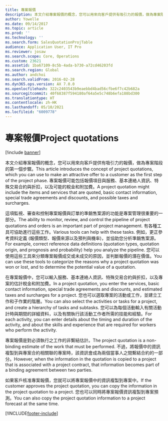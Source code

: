 ```yaml
---
title: 專案報價
description: 本文介紹專案報價的概念，您可以用來向客戶提供有吸引力的報價，做為專案階段的第一個步驟。 專案報價可能包括報價項目與服務、基本連絡人資訊、特殊交易合約與折扣，以及可能的稅金和附加費。
author: Yowelle
ms.date: 09/14/2017
ms.topic: article
ms.prod: ''
ms.technology: ''
ms.search.form: SalesQuotationProjTable
audience: Application User, IT Pro
ms.reviewer: josaw
ms.search.scope: Core, Operations
ms.custom: 23621
ms.assetid: 1ba67109-8c5b-4ada-b730-a72cd46203fd
ms.search.region: Global
ms.author: andchoi
ms.search.validFrom: 2016-02-28
ms.dyn365.ops.version: AX 7.0.0
ms.openlocfilehash: 322c2403543b9eaebbd4bad56cfbe6f7c42b682a
ms.sourcegitcommit: 40f68387f594180af64a5e5c748b6efa188bd300
ms.translationtype: HT
ms.contentlocale: zh-HK
ms.lasthandoff: 05/10/2021
ms.locfileid: "6009778"
---
```

# <a name="project-quotations"></a><span data-ttu-id="54e92-104">專案報價</span><span class="sxs-lookup"><span data-stu-id="54e92-104">Project quotations</span></span>

[!include [banner](../includes/banner.md)]

<span data-ttu-id="54e92-105">本文介紹專案報價的概念，您可以用來向客戶提供有吸引力的報價，做為專案階段的第一個步驟。</span><span class="sxs-lookup"><span data-stu-id="54e92-105">This article introduces the concept of project quotations, which you can use to make an attractive offer to a customer as the first step of the project phase.</span></span> <span data-ttu-id="54e92-106">專案報價可能包括報價項目與服務、基本連絡人資訊、特殊交易合約與折扣，以及可能的稅金和附加費。</span><span class="sxs-lookup"><span data-stu-id="54e92-106">A project quotation might include the items and services that are quoted, basic contact information, special trade agreements and discounts, and possible taxes and surcharges.</span></span> 

<span data-ttu-id="54e92-107">這項監視、審查和控制專案報價與訂單的準銷售案源的功能是專案管理很重要的一部分。</span><span class="sxs-lookup"><span data-stu-id="54e92-107">The ability to monitor, review, and control the pipeline of project quotations and orders is an important part of project management.</span></span> <span data-ttu-id="54e92-108">有各種工具可協助進行這些工作。</span><span class="sxs-lookup"><span data-stu-id="54e92-108">Various tools can help with these tasks.</span></span> <span data-ttu-id="54e92-109">例如，更正參考資料定義 (報價類型、報價來源以及預判與機率)，並協助您分析準銷售案源。</span><span class="sxs-lookup"><span data-stu-id="54e92-109">For example, correct reference data definitions (quotation types, quotation origin, and prognosis and probability) help you analyze the pipeline.</span></span> <span data-ttu-id="54e92-110">您可以使用這些工具來分類專案報價成交或未成交的原因，並判斷報價的潛在價值。</span><span class="sxs-lookup"><span data-stu-id="54e92-110">You can use these tools to categorize the reasons why a project quotation was won or lost, and to determine the potential value of a quotation.</span></span> 

<span data-ttu-id="54e92-111">在專案報價中，您可以輸入服務、基本連絡人資訊、特殊交易合約與折扣，以及專案的估計稅金和附加費。</span><span class="sxs-lookup"><span data-stu-id="54e92-111">In a project quotation, you enter the services, basic contact information, special trade agreements and discounts, and estimated taxes and surcharges for a project.</span></span> <span data-ttu-id="54e92-112">您也可以選取專案的活動或工作，並建立工作和子作業的階層。</span><span class="sxs-lookup"><span data-stu-id="54e92-112">You can also select the activities or tasks for a project, and create a hierarchy of tasks and subtasks.</span></span> <span data-ttu-id="54e92-113">您可以為每個活動輸入有關活動計時與期間的詳細資料，以及有關執行該活動工作者所需的技能和經驗。</span><span class="sxs-lookup"><span data-stu-id="54e92-113">For each activity, you can enter details about the timing and duration of the activity, and about the skills and experience that are required for workers who perform the activity.</span></span> 

<span data-ttu-id="54e92-114">專案報價是對必須執行之工作的非繫結估計。</span><span class="sxs-lookup"><span data-stu-id="54e92-114">The project quotation is a non-binding estimate of the work that must be performed.</span></span> <span data-ttu-id="54e92-115">不過，將報價中的資訊複製到與專案合約相關聯的專案時，該資訊會成為兩個當事人之間繫結合約的一部分。</span><span class="sxs-lookup"><span data-stu-id="54e92-115">However, when the information in the quotation is copied to a project that is associated with a project contract, that information becomes part of a binding agreement between two parties.</span></span> 

<span data-ttu-id="54e92-116">如果客戶核准專案報價，您就可以將專案報價中的資訊複製到專案中。</span><span class="sxs-lookup"><span data-stu-id="54e92-116">If the customer approves the project quotation, you can copy the information in the project quotation to a project.</span></span> <span data-ttu-id="54e92-117">您也可以同時將專案報價資訊複製到專案預測。</span><span class="sxs-lookup"><span data-stu-id="54e92-117">You can also copy the project quotation information to a project forecast at the same time.</span></span>





[!INCLUDE[footer-include](../includes/footer-banner.md)]